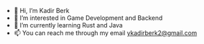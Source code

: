 - 👋 Hi, I’m Kadir Berk
- 👀 I’m interested in Game Development and Backend
- 🌱 I’m currently learning Rust and Java
- 📫 You can reach me through my email ykadirberk2@gmail.com

<!---
ykadirberk/ykadirberk is a ✨ special ✨ repository because its `README.md` (this file) appears on your GitHub profile.
You can click the Preview link to take a look at your changes.
--->
